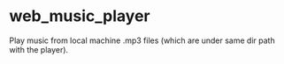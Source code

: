 # web_music_player

Play music from local machine .mp3 files (which are under same dir path with the player).
